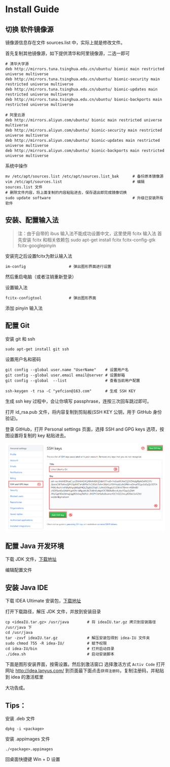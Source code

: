 # Install Guide

## 切换 软件镜像源

镜像源信息存在文件 sources.list 中，实际上就是修改文件。

首先复制其他镜像源，如下提供清华和阿里镜像源，二选一即可
```shell
# 清华大学源
deb http://mirrors.tuna.tsinghua.edu.cn/ubuntu/ bionic main restricted universe multiverse
deb http://mirrors.tuna.tsinghua.edu.cn/ubuntu/ bionic-security main restricted universe multiverse
deb http://mirrors.tuna.tsinghua.edu.cn/ubuntu/ bionic-updates main restricted universe multiverse
deb http://mirrors.tuna.tsinghua.edu.cn/ubuntu/ bionic-backports main restricted universe multiverse

# 阿里云源
deb http://mirrors.aliyun.com/ubuntu/ bionic main restricted universe multiverse
deb http://mirrors.aliyun.com/ubuntu/ bionic-security main restricted universe multiverse
deb http://mirrors.aliyun.com/ubuntu/ bionic-updates main restricted universe multiverse
deb http://mirrors.aliyun.com/ubuntu/ bionic-backports main restricted universe multiverse
```

系统中操作

```shell
mv /etc/apt/sources.list /etc/apt/sources.list_bak      # 备份原本镜像源
vim /etc/apt/sources.list                               # 编辑 sources.list 文件
# 删除文件内容，将上面复制的内容粘贴进去，保存退出即完成镜像切换
sudo update software                                    # 升级已安装所有软件
```





## 安装、配置输入法
> 注：由于自带的 ibus 输入法不能成功设置中文，这里使用 fcitx 输入法
首先安装 fcitx 和相关依赖包
sudo apt-get install fcitx fcitx-config-gtk fcitx-googlepinyin

安装完之后设置fcitx为默认输入法

```shell
im-config					# 弹出图形界面进行设置
```

然后重启电脑（或者注销重新登录）

设置输入法

```shell
fcitx-configtool			# 弹出图形界面
```


添加 pinyin 输入法


## 配置 Git
安装 git 和 ssh

```shell
sudo apt-get install git ssh
```

设置用户名和密码

```shell
git config --global user.name "UserName"    # 设置用户名
git config --global user.email email@server # 设置邮箱
git config --global  --list                 # 查看当前用户配置

ssh-keygen -t rsa -C "yefcion@163.com" 		# 生成 SSH KEY
```


生成 ssh key 过程中，会让你填写 passphrase，连按三次回车跳过即可。

打开 id_rsa.pub 文件，将内容复制到剪贴板(SSH KEY 公钥，用于 GitHub 身份验证)。

登录 GitHub，打开 Personal settings 页面，选择 SSH and GPG keys 选项，按图设置将复制的 key 粘贴进去。

![设置](https://raw.githubusercontent.com/yefcion/PicData/master/img/20190906230017.png)



## 配置 Java 开发环境
下载 JDK 文件，[下载地址](http://www.oracle.com/technetwork/java/javase/downloads/index.html)


编辑配置文件

## 安装 Java IDE
下载 IDEA Ultimate 安装包，[下载地址](https://www.jetbrains.com/idea/download/#section=linux)

打开下载路径，解压 JDK 文件，并放到安装目录

```shell
cp <ideaIU.tar.gz> /usr/java        # 将 ideaIU.tar.gz 拷贝到安装路径 /usr/java 下
cd /usr/java
tar -zxvf ideaIU.tar.gz             # 解压安装包得到 idea-IU 文件夹
sudo chmod 755 -R idea-IU/          # 赋予权限
cd idea-IU/bin                      # 打开启动目录
./idea.sh                           # 启动安装脚本
```

下面是图形安装界面，按需设置。然后到激活窗口
选择激活方式 `Activ Code`
打开网址 http://idea.lanyus.com/ 到页面最下面点击`获得注册码`，复制注册码，并粘贴到 idea 的激活框里

大功告成。



## Tips：
安装 .deb 文件

```shell
dpkg -i <package>
```

安装 .appimages 文件

```shell
./<package>.appimages
```

回桌面快捷键 Win + D 设置
